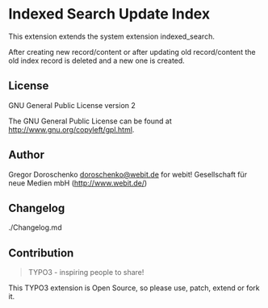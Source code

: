 Indexed Search Update Index
===========================

This extension extends the system extension indexed_search.

After creating new record/content or after updating old record/content the old index record is deleted and a new one is created.

License
-------

GNU General Public License version 2

The GNU General Public License can be found at http://www.gnu.org/copyleft/gpl.html.

Author
------

Gregor Doroschenko <doroschenko@webit.de>
for webit! Gesellschaft für neue Medien mbH (http://www.webit.de/)

Changelog
---------

./Changelog.md

Contribution
------------

> TYPO3 - inspiring people to share!

This TYPO3 extension is Open Source, so please use, patch, extend or fork it.
